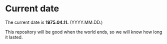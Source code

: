 # Current date

The current date is **1975.04.11.** (YYYY.MM.DD.)

This repository will be good when the world ends, so we will know how long it lasted.